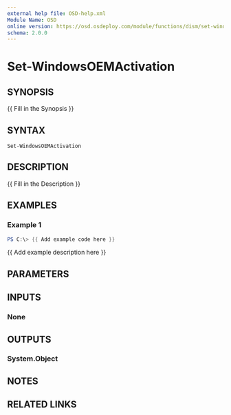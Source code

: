 ```yaml
---
external help file: OSD-help.xml
Module Name: OSD
online version: https://osd.osdeploy.com/module/functions/dism/set-windowsimageexecutionpolicy
schema: 2.0.0
---
```


# Set-WindowsOEMActivation

## SYNOPSIS
{{ Fill in the Synopsis }}

## SYNTAX

```
Set-WindowsOEMActivation
```

## DESCRIPTION
{{ Fill in the Description }}

## EXAMPLES

### Example 1
```powershell
PS C:\> {{ Add example code here }}
```

{{ Add example description here }}

## PARAMETERS

## INPUTS

### None

## OUTPUTS

### System.Object
## NOTES

## RELATED LINKS
